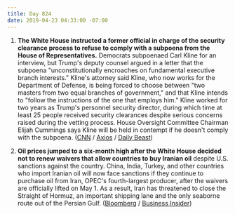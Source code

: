 ```yaml
---
title: Day 824
date: 2019-04-23 04:33:00 -07:00
---
```


1. **The White House instructed a former official in charge of the security clearance process to refuse to comply with a subpoena from the House of Representatives.** Democrats subpoenaed Carl Kline for an interview, but Trump's deputy counsel argued in a letter that the subpoena "unconstitutionally encroaches on fundamental executive branch interests." Kline's attorney said Kline, who now works for the Department of Defense, is being forced to choose between "two masters from two equal branches of government," and that Kline intends to "follow the instructions of the one that employs him." Kline worked for two years as Trump's personnel security director, during which time at least 25 people received security clearances despite serious concerns raised during the vetting process. House Oversight Committee Chairman Elijah Cummings says Kline will be held in contempt if he doesn't comply with the subpoena. ([CNN](https://www.cnn.com/2019/04/22/politics/carl-kline-subpoena/index.html) / [Axios](https://www.axios.com/white-house-security-clearance-probe-testimony-150e1173-3dad-405e-b79b-5939f1c25069.html) / [Daily Beast](https://www.thedailybeast.com/trump-administration-orders-official-not-to-comply-with-dem-subpoena-over-security-clearances))

2. **Oil prices jumped to a six-month high after the White House decided not to renew waivers that allow countries to buy Iranian oil** despite U.S. sanctions against the country. China, India, Turkey, and other countries who import Iranian oil will now face sanctions if they continue to purchase oil from Iran, OPEC's fourth-largest producer, after the waivers are officially lifted on May 1. As a result, Iran has threatened to close the Straight of Hormuz, an important shipping lane and the only seaborne route out of the Persian Gulf. ([Bloomberg](https://www.bloomberg.com/news/articles/2019-04-22/oil-extends-gains-after-u-s-rules-out-waivers-beyond-may-expiry?srnd=premium-europe) / [Business Insider](https://www.businessinsider.com/oil-prices-trump-tightens-squeeze-on-iran-2019-4))
